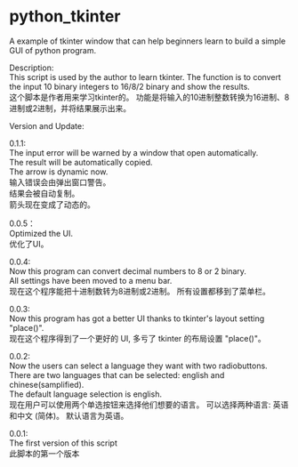 # python_tkinter
A example of tkinter window that can help beginners learn to build a simple GUI of python program.

Description:  
This script is used by the author to learn tkinter.
The function is to convert the input 10 binary integers to 16/8/2 binary and show the results.  
这个脚本是作者用来学习tkinter的。
功能是将输入的10进制整数转换为16进制、8进制或2进制，并将结果展示出来。

Version and Update:

0.1.1:  
The input error will be warned by a window that open automatically.  
The result will be automatically copied.  
The arrow is dynamic now.  
输入错误会由弹出窗口警告。  
结果会被自动复制。  
箭头现在变成了动态的。

0.0.5：  
Optimized the UI.  
优化了UI。

0.0.4:  
Now this program can convert decimal numbers to 8 or 2 binary.  
All settings have been moved to a menu bar.  
现在这个程序能把十进制数转为8进制或2进制。
所有设置都移到了菜单栏。

0.0.3:  
Now this program has got a better UI thanks to tkinter's layout setting "place()".  
现在这个程序得到了一个更好的 UI, 多亏了 tkinter 的布局设置 "place()"。

0.0.2:  
Now the users can select a language they want with two radiobuttons.  
There are two languages that can be selected: english and chinese(samplified).  
The default language selection is english.  
现在用户可以使用两个单选按钮来选择他们想要的语言。
可以选择两种语言: 英语和中文 (简体)。
默认语言为英语。

0.0.1:  
The first version of this script  
此脚本的第一个版本
